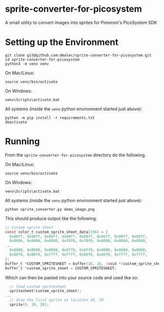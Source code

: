 # sprite-converter-for-picosystem
A small utility to convert images into sprites for Pimoroni's PicoSystem SDK

# Setting up the Environment
```commandline
git clone git@github.com:dmalec/sprite-converter-for-picosystem.git
cd sprite-converter-for-picosystem
python3 -m venv venv
```

On Mac/Linux:
```commandline
source venv/bin/activate
```

On Windows:
```commandline
venv\Scripts\activate.bat
```

All systems (inside the `venv` python environment started just above):
```commandline
python -m pip install -r requirements.txt
deactivate
```

# Running
From the `sprite-converter-for-picosystem` directory do the following.

On Mac/Linux:
```commandline
source venv/bin/activate
```

On Windows:
```commandline
venv\Scripts\activate.bat
```

All systems (inside the `venv` python environment started just above):
```commandline
python sprite_converter.py demo_image.png 
```

This should produce output like the following:
```c
// Custom sprite sheet
const color_t custom_sprite_sheet_data[256] = {
  0x00ff, 0x00ff, 0x00ff, 0x00ff, 0x00ff, 0x00ff, 0x00ff, 0x00ff,
  0x0000, 0x0000, 0x0000, 0xf0f0, 0xf0f0, 0x0000, 0x0000, 0x0000,
...
  0x0000, 0x0000, 0x0000, 0x0ff0, 0x0ff0, 0x0000, 0x0000, 0x0000,
  0x00f0, 0x00f0, 0xffff, 0xffff, 0x00f0, 0x00f0, 0xffff, 0xffff,
};
buffer_t *CUSTOM_SPRITESHEET = buffer(16, 16, (void *)custom_sprite_sheet_data);
buffer_t *custom_sprite_sheet = CUSTOM_SPRITESHEET;
```

Which can then be pasted into your source code and used like so:
```c
  // load custom spritesheet
  spritesheet(custom_sprite_sheet);
...
  // draw the first sprite at location 10, 20
  sprite(0, 10, 20);

